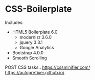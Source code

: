 # CSS-Boilerplate

Includes:

- HTML5 Boilerplate 6.0
    - modernizr 3.6.0
    - jquery 3.3.1
    - Google Analytics
- Bootstrap 4.0.0
- Smooth Scrolling

POST CSS tasks..
https://cssminifier.com/ <br>
https://autoprefixer.github.io/
